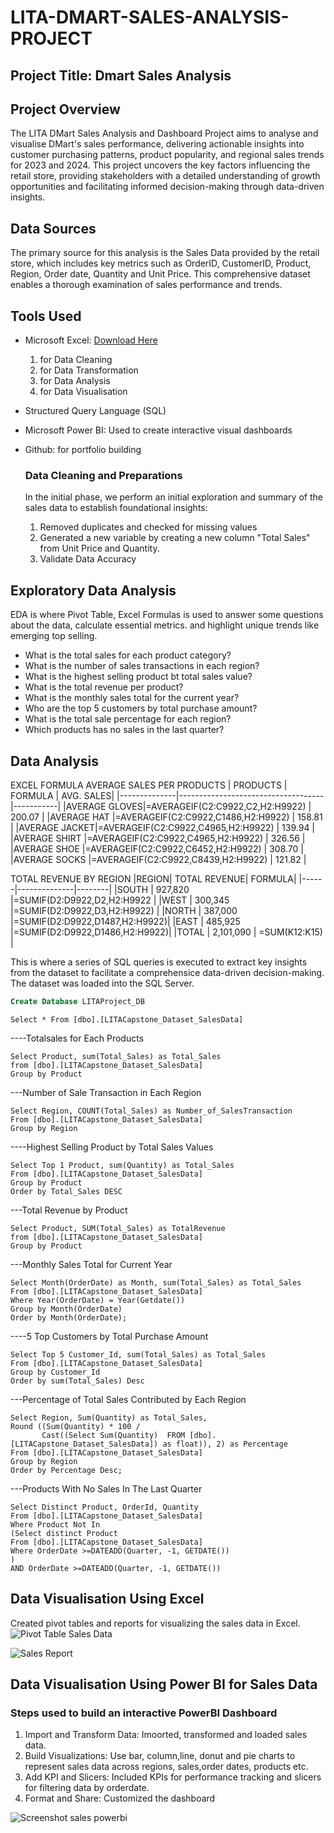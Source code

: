 # LITA-DMART-SALES-ANALYSIS-PROJECT

## Project Title: Dmart Sales Analysis

## Project Overview
The LITA DMart Sales Analysis and Dashboard Project aims to analyse and visualise DMart's sales performance, delivering actionable insights into customer purchasing patterns, product popularity, and regional sales trends for 2023 and 2024. This project uncovers the key factors influencing the retail store, providing stakeholders with a detailed understanding of growth opportunities and facilitating informed decision-making through data-driven insights.

## Data Sources
The primary source for this analysis is the Sales Data provided by the retail store, which includes key metrics such as OrderID, CustomerID, Product, Region, Order date, Quantity and Unit Price. This comprehensive dataset enables a thorough examination of sales performance and trends.

## Tools Used
- Microsoft Excel: [Download Here](https://www.microsoft.com)
  1. for Data Cleaning
  2. for  Data Transformation 
  3. for Data Analysis
  4. for Data Visualisation

- Structured Query Language (SQL)
- Microsoft Power BI: Used to create interactive visual dashboards
- Github: for portfolio building

  ### Data Cleaning and Preparations
  In the initial phase, we perform an initial exploration and summary of the sales data to establish foundational insights:
  1. Removed duplicates and checked for missing values
  2. Generated a new variable by creating a new column "Total Sales" from Unit Price and Quantity.
  3. Validate Data Accuracy
  
## Exploratory Data Analysis
EDA is where Pivot Table, Excel Formulas is used to answer some questions about the data, calculate essential metrics. and highlight unique trends like emerging top selling.
- What is the total sales for each product category?
- What is the number of sales transactions in each region?
- What is the highest selling product bt total sales value?
- What is the total revenue per product?
- What is the monthly sales total for the current year?
- Who are the top 5 customers by total purchase amount?
- What is the total sale percentage for each region?
- Which products has no sales in the last quarter?

## Data Analysis
EXCEL FORMULA
AVERAGE SALES PER PRODUCTS
|   PRODUCTS   |             FORMULA                | AVG. SALES|
|--------------|------------------------------------|-----------|
|AVERAGE GLOVES|=AVERAGEIF(C2:C9922,C2,H2:H9922)    |   200.07  |
|AVERAGE HAT   |=AVERAGEIF(C2:C9922,C1486,H2:H9922)	|   158.81  |
|AVERAGE JACKET|=AVERAGEIF(C2:C9922,C4965,H2:H9922)	|   139.94  |
|AVERAGE SHIRT |=AVERAGEIF(C2:C9922,C4965,H2:H9922)	|   326.56  |
|AVERAGE  SHOE |=AVERAGEIF(C2:C9922,C6452,H2:H9922) |   308.70  |
|AVERAGE SOCKS |=AVERAGEIF(C2:C9922,C8439,H2:H9922)	|   121.82  |

TOTAL REVENUE BY REGION	
|REGION| TOTAL REVENUE| FORMULA|
|------|--------------|--------|
|SOUTH |   927,820    |=SUMIF(D2:D9922,D2,H2:H9922    |
|WEST  |   300,345    |=SUMIF(D2:D9922,D3,H2:H9922)   |
|NORTH |   387,000    |=SUMIF(D2:D9922,D1487,H2:H9922)|
|EAST	 |   485,925    |=SUMIF(D2:D9922,D1486,H2:H9922)|
|TOTAL |   2,101,090  |              =SUM(K12:K15)    |

This is where a series of SQL queries is executed to extract key insights from the dataset to facilitate a comprehensice data-driven decision-making. The dataset was loaded into the SQL Server.

```SQL
Create Database LITAProject_DB
```
```
Select * From [dbo].[LITACapstone_Dataset_SalesData]
```
----Totalsales for Each Products
```
Select Product, sum(Total_Sales) as Total_Sales
from [dbo].[LITACapstone_Dataset_SalesData]
Group by Product
```
---Number of Sale Transaction in Each Region
```
Select Region, COUNT(Total_Sales) as Number_of_SalesTransaction
From [dbo].[LITACapstone_Dataset_SalesData]
Group by Region
```
----Highest Selling Product by Total Sales Values
```
Select Top 1 Product, sum(Quantity) as Total_Sales
From [dbo].[LITACapstone_Dataset_SalesData]
Group by Product
Order by Total_Sales DESC
```
---Total Revenue by Product
```
Select Product, SUM(Total_Sales) as TotalRevenue
from [dbo].[LITACapstone_Dataset_SalesData]
Group by Product
```
---Monthly Sales Total for Current Year
```
Select Month(OrderDate) as Month, sum(Total_Sales) as Total_Sales
From [dbo].[LITACapstone_Dataset_SalesData]
Where Year(OrderDate) = Year(Getdate())
Group by Month(OrderDate)
Order by Month(OrderDate);
```
----5 Top Customers by Total Purchase Amount
```
Select Top 5 Customer_Id, sum(Total_Sales) as Total_Sales
From [dbo].[LITACapstone_Dataset_SalesData]
Group by Customer_Id
Order by sum(Total_Sales) Desc
```
---Percentage of Total Sales Contributed by Each Region
```
Select Region, Sum(Quantity) as Total_Sales,
Round ((Sum(Quantity) * 100 /
       Cast((Select Sum(Quantity)  FROM [dbo].[LITACapstone_Dataset_SalesData]) as float)), 2) as Percentage
From [dbo].[LITACapstone_Dataset_SalesData]
Group by Region
Order by Percentage Desc;
```
 ---Products With No Sales In The Last Quarter
 ```
 Select Distinct Product, OrderId, Quantity
 From [dbo].[LITACapstone_Dataset_SalesData]
 Where Product Not In
 (Select distinct Product
 From [dbo].[LITACapstone_Dataset_SalesData]
 Where OrderDate >=DATEADD(Quarter, -1, GETDATE())
 )
 AND OrderDate >=DATEADD(Quarter, -1, GETDATE())
```

## Data Visualisation Using Excel
Created pivot tables and reports for visualizing the sales data in Excel.
![Pivot Table Sales Data](https://github.com/user-attachments/assets/1f6c5f8f-3282-4c92-99d4-3cdbb3790a81)

![Sales Report](https://github.com/user-attachments/assets/13a770fc-c9a3-4c66-92d8-399cbc7aea4a)


## Data Visualisation Using Power BI for Sales Data

### Steps used to build an interactive PowerBI Dashboard
1. Import and Transform Data: Imoorted, transformed and loaded sales data.
3. Build Visualizations: Use bar, column,line, donut and pie charts to represent sales data across regions, sales,order dates, products etc.
4. Add KPI and Slicers: Included KPIs for performance tracking and slicers for filtering data by orderdate.
5. Format and Share: Customized the dashboard

![Screenshot sales powerbi](https://github.com/user-attachments/assets/98e345cb-a825-4a38-935a-b054f85b247c)
